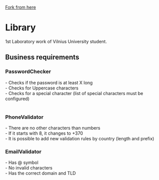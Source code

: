 <a href="https://github.com/pozniakas/psp-task-1">Fork from here</a>
<h1>Library</h1>
<div>
1st Laboratory work of Vilnius University student.
</div>
<h2>Business requirements</h2>

<h3>
  PasswordChecker
</h3>
 - Checks if the password is at least X long<br>
- Checks for Uppercase characters<br>
- Checks for a special character (list of special characters must be configured)<br>
<br>
<h3>
  PhoneValidator
</h3>
- There are no other characters than numbers
<br>- If it starts with 8, it changes to +370
<br>- It is possible to add new validation rules by country (length and prefix)
<h3>
  EmailValidator
</h3>
- Has @ symbol<br>
- No invalid characters<br>
- Has the correct domain and TLD

